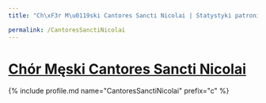 ```yaml
---
title: "Ch\xF3r M\u0119ski Cantores Sancti Nicolai | Statystyki patronite.pl | Patromierz"

permalink: /CantoresSanctiNicolai
---
```


# [Chór Męski Cantores Sancti Nicolai](https://patronite.pl/CantoresSanctiNicolai)

{% include profile.md name="CantoresSanctiNicolai" prefix="c" %}
